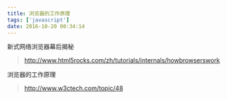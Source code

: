 ```yaml
---
title: 浏览器的工作原理
tags: ['javascript']
date: 2016-10-20 00:34:14
---
```


新式网络浏览器幕后揭秘
>http://www.html5rocks.com/zh/tutorials/internals/howbrowserswork

<!--more -->

浏览器的工作原理
>http://www.w3ctech.com/topic/48